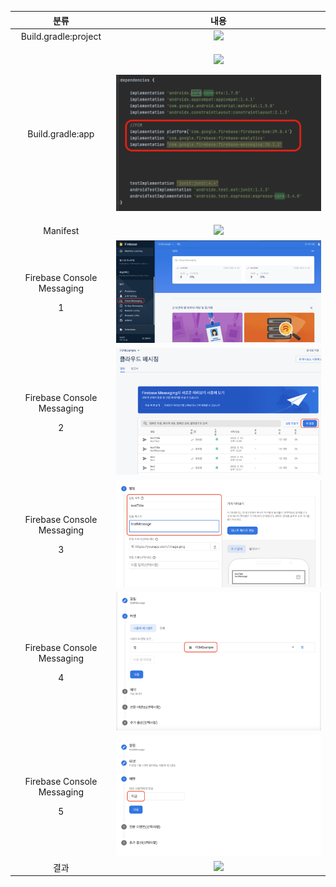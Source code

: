 ﻿|**분류**|**내용**|
| :-: | :-: |
|Build.gradle:project|![](./1.png)|
|Build.gradle:app|<p>![](./2.png)</p><p>![](./readmeImages/3.png)</p>|
|Manifest|![](./4.png)|
|<p>Firebase Console Messaging</p><p>1</p>|![](./readmeImages/5.png)|
|<p>Firebase Console Messaging</p><p>2</p>|![](./readmeImages/6.png)|
|<p>Firebase Console Messaging</p><p>3</p>|![](./readmeImages/7.png)|
|<p>Firebase Console Messaging</p><p>4</p>|![](./readmeImages/8.png)|
|<p>Firebase Console Messaging</p><p>5</p>|![](./readmeImages/9.png)|
|결과|![](./readmeImages/10.jpeg)|

